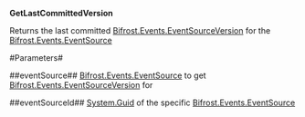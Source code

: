**GetLastCommittedVersion**

Returns the last committed [Bifrost.Events.EventSourceVersion](Bifrost.Events.EventSourceVersion) for the [Bifrost.Events.EventSource](Bifrost.Events.EventSource)

#Parameters#


##eventSource##
[Bifrost.Events.EventSource](Bifrost.Events.EventSource) to get [Bifrost.Events.EventSourceVersion](Bifrost.Events.EventSourceVersion) for

##eventSourceId##
[System.Guid](System.Guid) of the specific [Bifrost.Events.EventSource](Bifrost.Events.EventSource)
